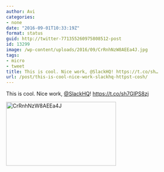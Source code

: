 ```yaml
---
author: Avi
categories:
- none
date: "2016-09-01T10:33:19Z"
format: status
guid: http://twitter-771355260975808512-post
id: 13299
image: /wp-content/uploads/2016/09/CrRnhNzW8AEEa4J.jpg
tags:
- micro
- tweet
title: This is cool. Nice work, @SlackHQ! https://t.co/sh…
url: /post/this-is-cool-nice-work-slackhq-httpst-cosh/
---
```

This is cool. Nice work, [@SlackHQ](http://twitter.com/SlackHQ)! https://t.co/sh7GIPS8zj

<img width="300" height="174" src="http://aviflax.com/wp-content/uploads/2016/09/CrRnhNzW8AEEa4J-300x174.jpg" class="attachment-medium size-medium" alt="CrRnhNzW8AEEa4J" />